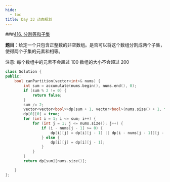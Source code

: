 ```yaml
---
hide:
  - toc
title: Day 33 动态规划
---
```


###[416. 分割等和子集](https://leetcode.cn/problems/partition-equal-subset-sum/)

**题目**：给定一个只包含正整数的非空数组。是否可以将这个数组分割成两个子集，使得两个子集的元素和相等。

注意: 每个数组中的元素不会超过 100 数组的大小不会超过 200

```cpp
class Solution {
public:
    bool canPartition(vector<int>& nums) {
        int sum = accumulate(nums.begin(), nums.end(), 0);
        if (sum % 2 != 0) {
            return false;
        }
        sum /= 2;
        vector<vector<bool>>dp(sum + 1, vector<bool>(nums.size() + 1, false));
        dp[0][0] = true;
        for (int i = 1; i <= sum; i++) {
            for (int j = 1; j <= nums.size(); j++) {
                if (i - nums[j - 1] >= 0) {
                    dp[i][j] = dp[i][j - 1] || dp[i - nums[j - 1]][j - 1];
                } else {
                    dp[i][j] = dp[i][j - 1];
                }
            }
        }
        return dp[sum][nums.size()];

    }
};
```

 